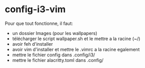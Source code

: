 # config-i3-vim
Pour que tout fonctionne, il faut:
  - un dossier Images (pour les wallpapers)
  - télécharger le script wallpaper.sh et le mettre a la racine (~/)
  - avoir feh d'installer
  - avoir vim d'installer et mettre le .vimrc a la racine egalement
  - mettre le fichier config dans .config/i3/
  - mettre le fichier alacritty.toml dans .config/
